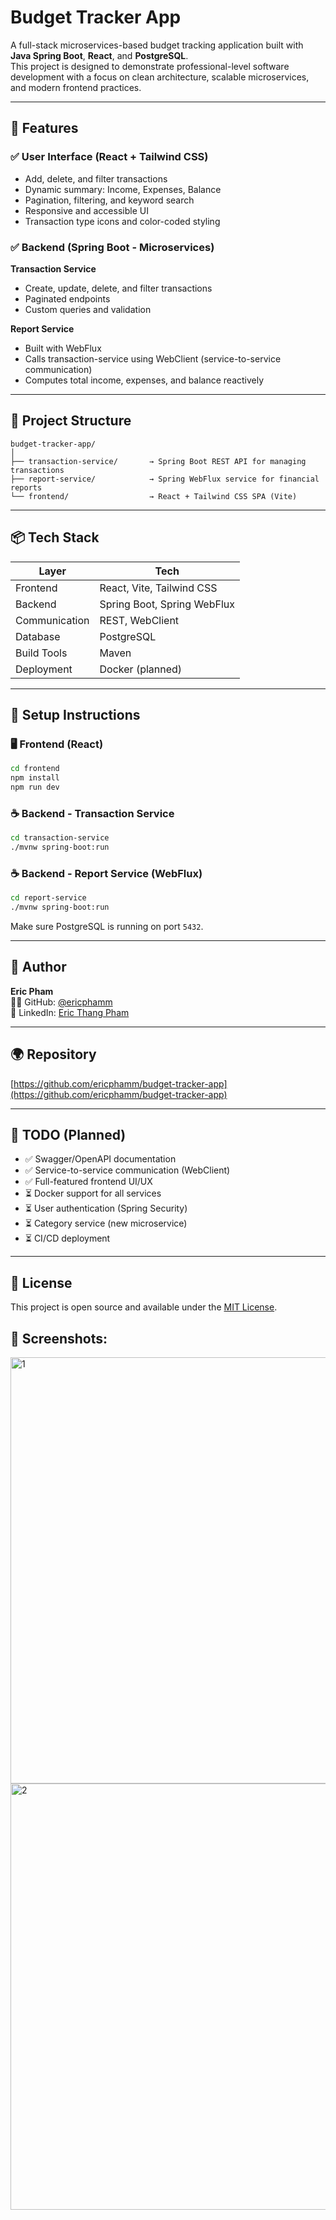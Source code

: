 # Budget Tracker App

A full-stack microservices-based budget tracking application built with **Java Spring Boot**, **React**, and **PostgreSQL**.  
This project is designed to demonstrate professional-level software development with a focus on clean architecture, scalable microservices, and modern frontend practices.

---

## 🌟 Features

### ✅ User Interface (React + Tailwind CSS)
- Add, delete, and filter transactions
- Dynamic summary: Income, Expenses, Balance
- Pagination, filtering, and keyword search
- Responsive and accessible UI
- Transaction type icons and color-coded styling

### ✅ Backend (Spring Boot - Microservices)
**Transaction Service**
- Create, update, delete, and filter transactions
- Paginated endpoints
- Custom queries and validation

**Report Service**
- Built with WebFlux
- Calls transaction-service using WebClient (service-to-service communication)
- Computes total income, expenses, and balance reactively

---

## 📂 Project Structure

```
budget-tracker-app/
│
├── transaction-service/       → Spring Boot REST API for managing transactions
├── report-service/            → Spring WebFlux service for financial reports
└── frontend/                  → React + Tailwind CSS SPA (Vite)
```

---

## 📦 Tech Stack

| Layer           | Tech                                |
|----------------|--------------------------------------|
| Frontend        | React, Vite, Tailwind CSS            |
| Backend         | Spring Boot, Spring WebFlux          |
| Communication   | REST, WebClient                      |
| Database        | PostgreSQL                           |
| Build Tools     | Maven                                |
| Deployment      | Docker (planned)                     |

---

## 🚀 Setup Instructions

### 🖥️ Frontend (React)
```bash
cd frontend
npm install
npm run dev
```

### ☕ Backend - Transaction Service
```bash
cd transaction-service
./mvnw spring-boot:run
```

### ☕ Backend - Report Service (WebFlux)
```bash
cd report-service
./mvnw spring-boot:run
```

Make sure PostgreSQL is running on port `5432`.

---

## 📌 Author

**Eric Pham**  
👨‍💻 GitHub: [@ericphamm](https://github.com/ericphamm)  
🔗 LinkedIn: [Eric Thang Pham](https://www.linkedin.com/in/ericthangpham)

---

## 🌍 Repository

[https://github.com/ericphamm/budget-tracker-app](https://github.com/ericphamm/budget-tracker-app)

---

## 📌 TODO (Planned)

- ✅ Swagger/OpenAPI documentation
- ✅ Service-to-service communication (WebClient)
- ✅ Full-featured frontend UI/UX
- ⏳ Docker support for all services
- ⏳ User authentication (Spring Security)
- ⏳ Category service (new microservice)
- ⏳ CI/CD deployment

---

## 📜 License

This project is open source and available under the [MIT License](LICENSE).

## 📜 Screenshots:

<img width="682" alt="1" src="https://github.com/user-attachments/assets/bca53a10-d5a5-43db-b7e8-5c7bd5f86e15" />
<img width="682" alt="2" src="https://github.com/user-attachments/assets/d7bf79d1-5502-401b-b0fb-30fb0ae6599e" />







